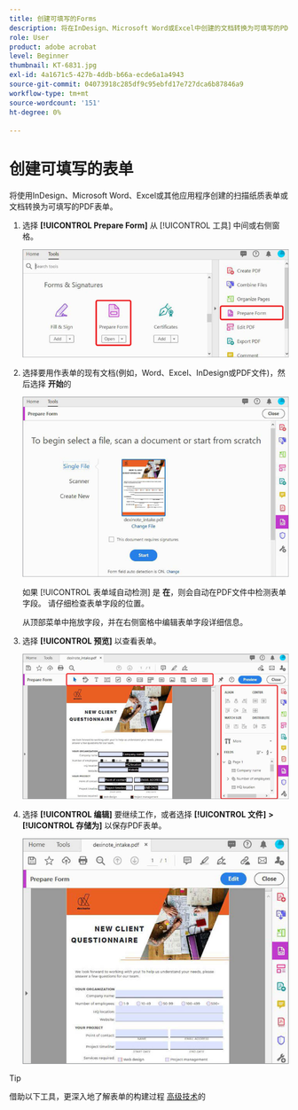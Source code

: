 ```yaml
---
title: 创建可填写的Forms
description: 将在InDesign、Microsoft Word或Excel中创建的文档转换为可填写的PDF表单
role: User
product: adobe acrobat
level: Beginner
thumbnail: KT-6831.jpg
exl-id: 4a1671c5-427b-4ddb-b66a-ecde6a1a4943
source-git-commit: 04073918c285df9c95ebfd17e727dca6b87846a9
workflow-type: tm+mt
source-wordcount: '151'
ht-degree: 0%

---
```


# 创建可填写的表单

将使用InDesign、Microsoft Word、Excel或其他应用程序创建的扫描纸质表单或文档转换为可填写的PDF表单。

1. 选择 **[!UICONTROL Prepare Form]** 从 [!UICONTROL 工具] 中间或右侧窗格。

   ![表单步骤1](../assets/Form_1.png)

1. 选择要用作表单的现有文档(例如，Word、Excel、InDesign或PDF文件)，然后选择 **开始**&#x200B;的

   ![表单步骤2](../assets/Form_2.png)

   如果 [!UICONTROL 表单域自动检测] 是 **在**，则会自动在PDF文件中检测表单字段。 请仔细检查表单字段的位置。

   从顶部菜单中拖放字段，并在右侧窗格中编辑表单字段详细信息。

1. 选择 **[!UICONTROL 预览]** 以查看表单。

   ![表单步骤3](../assets/Form_3.png)

1. 选择 **[!UICONTROL 编辑]** 要继续工作，或者选择 **[!UICONTROL 文件]** **>** **[!UICONTROL 存储为]** 以保存PDF表单。

   ![表单步骤4](../assets/Form_4.png)

>[!TIP]
>
>借助以下工具，更深入地了解表单的构建过程 [高级技术](../advanced-tasks/advancedforms.md)的